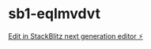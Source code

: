 # sb1-eqlmvdvt

[Edit in StackBlitz next generation editor ⚡️](https://stackblitz.com/~/github.com/sddaasdasdasdassa/sb1-eqlmvdvt)